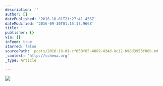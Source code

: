 ```yaml
---
description: ''
author: []
datePublished: '2016-10-01T21:27:41.456Z'
dateModified: '2016-09-30T01:15:17.966Z'
title: ''
publisher: {}
via: {}
inFeed: true
starred: false
sourcePath: _posts/2016-10-01-cf050f85-4089-434d-8c12-b98d3955f00b.md
_context: 'http://schema.org'
_type: Article

---
```

![](https://the-grid-user-content.s3-us-west-2.amazonaws.com/47c289b5-afa4-4bdb-ab70-e5eee126f046.jpg)